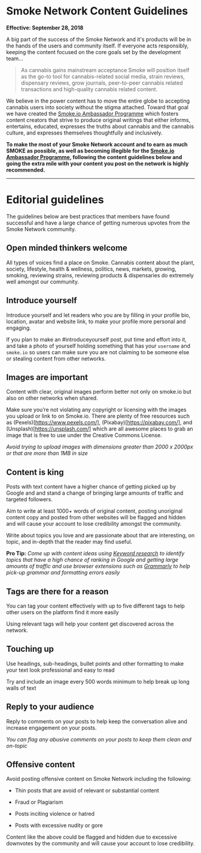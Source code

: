 # Smoke Network Content Guidelines

**Effective: September 28, 2018**

A big part of the success of the Smoke Network and it's products will be in the hands of the users and community itself. If everyone acts responsibly, keeping the content focused on the core goals set by the development team...

> As cannabis gains mainstream acceptance Smoke will position itself as the go-to tool for cannabis-related social media, strain reviews, dispensary reviews, grow journals, peer-to-peer cannabis related transactions and high-quality cannabis related content.

We believe in the power content has to move the entire globe to accepting cannabis users into society without the stigma attached. Toward that goal we have created the [Smoke.io Ambassador Programme](ambassadorprogramme.md) which fosters content creators that strive to produce original writings that either informs, entertains, educated, expresses the truths about cannabis and the cannabis culture, and expresses themselves thoughtfully and inclusively.

**To make the most of your Smoke Network account and to earn as much SMOKE as possible, as well as becoming illegible for the [Smoke.io Ambassador Programme](ambassadorprogramme.md), following the content guidelines below and going the extra mile with your content you post on the network is highly recommended.**

---

# Editorial guidelines

The guidelines below are best practices that members have found successful and have a large chance of getting numerous upvotes from the Smoke Network community.

## Open minded thinkers welcome

All types of voices find a place on Smoke. Cannabis content about the plant, society, lifestyle, health & wellness, politics, news, markets, growing, smoking, reviewing strains, reviewing products & dispensaries do extremely well amongst our community.

## Introduce yourself

Introduce yourself and let readers who you are by filling in your profile bio, location, avatar and website link, to make your profile more personal and engaging.

If you plan to make an #introduceyourself post, put time and effort into it, and take a photo of yourself holding something that has your ```username``` and ```smoke.io``` so users can make sure you are not claiming to be someone else or stealing content from other networks.

## Images are important

Content with clear, original images perform better not only on smoke.io but also on other networks when shared.

Make sure you’re not violating any copyright or licensing with the images you upload or link to on Smoke.io. There are plenty of free resources such as (Pexels)[https://www.pexels.com/], (Pixabay)[https://pixabay.com/], and (Unsplash)[https://unsplash.com/] which are all awesome places to grab an image that is free to use under the Creative Commons License.

 *Avoid trying to upload images with dimensions greater than 2000 x 2000px or that are more than 1MB in size*

## Content is king

Posts with text content have a higher chance of getting picked up by Google and and stand a change of bringing large amounts of traffic and targeted followers.

Aim to write at least 1000+ words of original content, posting unoriginal content copy and posted from other websites will be flagged and hidden and will cause your account to lose credibility amongst the community.

Write about topics you love and are passionate about that are interesting, on topic, and in-depth that the reader may find useful.

**Pro Tip:** *Come up with content ideas using [Keyword research](https://backlinko.com/keyword-research) to identify topics that have a high chance of ranking in Google and getting large amounts of traffic and use browser extensions such as [Grammarly](https://www.grammarly.com/) to help pick-up grammar and formatting errors easily*

##  Tags are there for a reason

You can tag your content effectively with up to five different tags to help other users on the platform find it more easily

Using relevant tags will help your content get discovered across the network.

## Touching up

Use headings, sub-headings, bullet points and other formatting to make your text look professional and easy to read

Try and include an image every 500 words minimum to help break up long walls of text

##  Reply to your audience

Reply to comments on your posts to help keep the conversation alive and increase engagement on your posts.

*You can flag any abusive comments on your posts to keep them clean and on-topic*

## Offensive content

Avoid posting offensive content on Smoke Network including the following:  

-   Thin posts that are avoid of relevant or substantial content

-   Fraud or Plagiarism

-   Posts inciting violence or hatred

-   Posts with excessive nudity or gore

Content like the above could be flagged and hidden due to excessive downvotes by the community and will cause your account to lose credibility.
